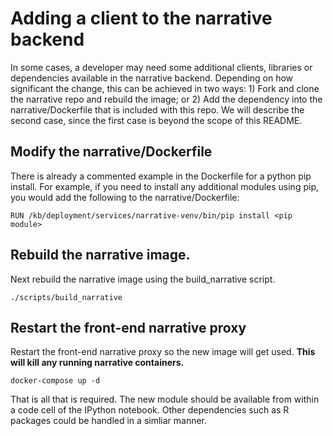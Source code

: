 # Adding a client to the narrative backend

In some cases, a developer may need some additional clients, libraries or dependencies available in the narrative backend.
Depending on how significant the change, this can be achieved in two ways: 1) Fork and clone the narrative repo and rebuild
the image; or 2) Add the dependency into the narrative/Dockerfile that is included with this repo.  We will describe the
second case, since the first case is beyond the scope of this README.

## Modify the narrative/Dockerfile

There is already a commented example in the Dockerfile for a python pip install.  For example, if you need to install any additional
modules using pip, you would add the following to the narrative/Dockerfile:

    RUN /kb/deployment/services/narrative-venv/bin/pip install <pip module>

## Rebuild the narrative image.

Next rebuild the narrative image using the build_narrative script.

    ./scripts/build_narrative

## Restart the front-end narrative proxy

Restart the front-end narrative proxy so the new image will get used.  **This will kill any running narrative containers.**

    docker-compose up -d

That is all that is required.  The new module should be available from within a code cell of the IPython notebook.  Other
dependencies such as R packages could be handled in a simliar manner.
